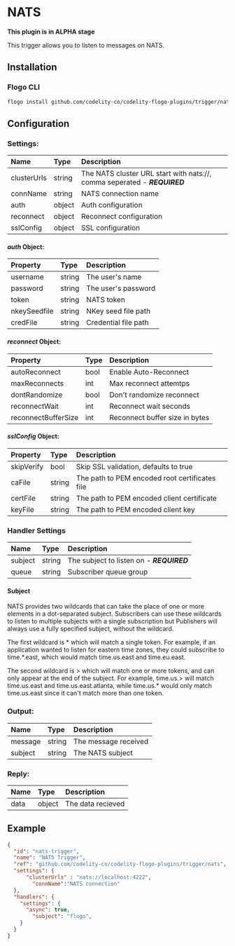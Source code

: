 <!--
title: NATS
weight: 4705
-->
# NATS

**This plugin is in ALPHA stage**

This trigger allows you to listen to messages on NATS.

## Installation

### Flogo CLI
```bash
flogo install github.com/codelity-co/codelity-flogo-plugins/trigger/nats
```

## Configuration

### Settings:
  | Name                | Type   | Description
  | :---                | :---   | :---
  | clusterUrls         | string | The NATS cluster URL start with nats://, comma seperated - ***REQUIRED***
  | connName            | string | NATS connection name
  | auth                | object | Auth configuration
  | reconnect           | object | Reconnect configuration
  | sslConfig           | object | SSL configuration

 #### *auth* Object:
  | Property            | Type   | Description
  |:---                 | :---   | :---     
  | username            | string | The user's name
  | password            | string | The user's password
  | token               | string | NATS token
  | nkeySeedfile        | string | NKey seed file path
  | credFile            | string | Credential file path

 #### *reconnect* Object:
  | Property            | Type   | Description
  |:---                 | :---   | :---     
  | autoReconnect       | bool   | Enable Auto-Reconnect
  | maxReconnects       | int    | Max reconnect attemtps
  | dontRandomize       | bool   | Don't randomize reconnect
  | reconnectWait       | int    | Reconnect wait seconds
  | reconnectBufferSize | int    | Reconnect buffer size in bytes

 #### *sslConfig* Object:
  | Property            | Type   | Description
  |:---                 | :---   | :---     
  | skipVerify          | bool   | Skip SSL validation, defaults to true
  | caFile              | string | The path to PEM encoded root certificates file
  | certFile            | string | The path to PEM encoded client certificate
  | keyFile             | string | The path to PEM encoded client key

### Handler Settings
  | Name                | Type   | Description
  | :---                | :---   | :---
  | subject             | string | The subject to listen on - ***REQUIRED***
  | queue               | string | Subscriber queue group


#### Subject
NATS provides two wildcards that can take the place of one or more elements in a dot-separated subject. Subscribers can use these wildcards to listen to multiple subjects with a single subscription but Publishers will always use a fully specified subject, without the wildcard.

The first wildcard is * which will match a single token. For example, if an application wanted to listen for eastern time zones, they could subscribe to time.*.east, which would match time.us.east and time.eu.east.

The second wildcard is > which will match one or more tokens, and can only appear at the end of the subject. For example, time.us.> will match time.us.east and time.us.east.atlanta, while time.us.* would only match time.us.east since it can't match more than one token.

### Output:

| Name          | Type   | Description
| :---          | :---   | :---
| message       | string | The message received
| subject       | string | The NATS subject

### Reply:

| Name  | Type   | Description
| :---  | :---   | :---
| data  | object | The data recieved

## Example

```json
{
  "id": "nats-trigger",
  "name": "NATS Trigger",
  "ref": "github.com/codelity-co/codelity-flogo-plugins/trigger/nats",
  "settings": {
      "clusterUrls" : "nats://localhost:4222",
     	"connName":"NATS connection"
  },
  "handlers": {
    "settings": {
      "async": true,
    	"subject": "flogo",
    }
  }
}
```